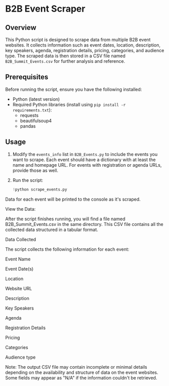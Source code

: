 # B2B Event Scraper

## Overview
This Python script is designed to scrape data from multiple B2B event websites. It collects information such as event dates, location, description, key speakers, agenda, registration details, pricing, categories, and audience type. The scraped data is then stored in a CSV file named `B2B_Summit_Events.csv` for further analysis and reference.

## Prerequisites
Before running the script, ensure you have the following installed:

- Python (latest version)
- Required Python libraries (install using `pip install -r requirements.txt`):
  - requests
  - beautifulsoup4
  - pandas

## Usage
1. Modify the `events_info` list in `B2B_Events.py` to include the events you want to scrape. Each event should have a dictionary with at least the name and homepage URL. For events with registration or agenda URLs, provide those as well.

2. Run the script:
   ```python
   !python scrape_events.py

Data for each event will be printed to the console as it's scraped.

View the Data:

After the script finishes running, you will find a file named B2B_Summit_Events.csv in the same directory. This CSV file contains all the collected data structured in a tabular format.

Data Collected

The script collects the following information for each event:

Event Name

Event Date(s)

Location

Website URL

Description

Key Speakers

Agenda

Registration Details

Pricing

Categories

Audience type

Note: The output CSV file may contain incomplete or minimal details depending on the availability and structure of data on the event websites. Some fields may appear as "N/A" if the information couldn't be retrieved.


